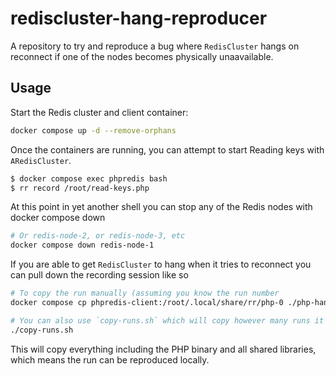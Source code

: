 # rediscluster-hang-reproducer

A repository to try and reproduce a bug where `RedisCluster` hangs on reconnect if one of the nodes becomes physically unaavailable.

## Usage

Start the Redis cluster and client container:

```bash
docker compose up -d --remove-orphans
```

Once the containers are running, you can attempt to start Reading keys with `ARedisCluster`.

```bash
$ docker compose exec phpredis bash
$ rr record /root/read-keys.php
```

At this point in yet another shell you can stop any of the Redis nodes with docker compose down

```bash
# Or redis-node-2, or redis-node-3, etc
docker compose down redis-node-1
```

If you are able to get `RedisCluster` to hang when it tries to reconnect you can pull down the recording session like so

```bash
# To copy the run manually (assuming you know the run number
docker compose cp phpredis-client:/root/.local/share/rr/php-0 ./php-hang-reproducer

# You can also use `copy-runs.sh` which will copy however many runs it finds
./copy-runs.sh
```

This will copy everything including the PHP binary and all shared libraries, which means  the run can be reproduced locally.

